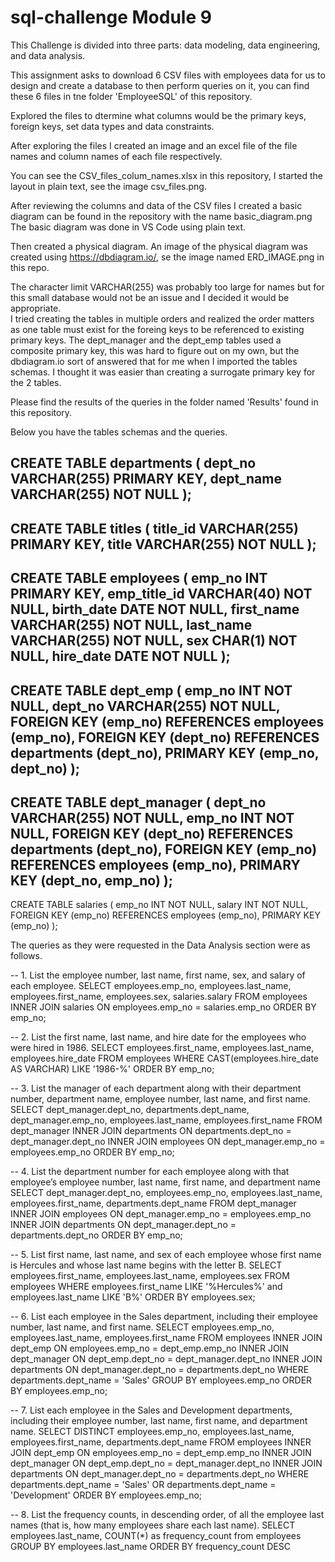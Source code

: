# sql-challenge Module 9

This Challenge is divided into three parts: data modeling, data engineering, and data analysis.

This assignment asks to download 6 CSV files with employees data for us to design and create a database to then perform queries on it, you can find these 6 files in tne folder 'EmployeeSQL' of this repository. 

Explored the files to dtermine what columns would be the primary keys, foreign keys, set data types and data constraints. 

After exploring the files I created an image and an excel file of the file names and column names of each file respectively.

You can see the CSV_files_colum_names.xlsx in this repository, I started the layout in plain text, see the image csv_files.png.

After reviewing the columns and data of the CSV files I created a basic diagram can be found in the repository with the name basic_diagram.png 
The basic diagram was done in VS Code using plain text. 

Then created a physical diagram. An image of the physical diagram was created using https://dbdiagram.io/, se the image named ERD_IMAGE.png in this repo. 

The character limit VARCHAR(255) was probably too large for names but for this small database would not be an issue and I decided it would be appropriate.  
I tried creating the tables in multiple orders and realized the order matters as one table must exist for the foreing keys to be referenced to existing primary keys. 
The dept_manager and the dept_emp tables used a composite primary key, this was hard to figure out on my own, but the dbdiagram.io sort of answered that for me when I imported the tables schemas. 
I thought it was easier than creating a surrogate primary key for the 2 tables. 

Please find the results of the queries in the folder named 'Results' found in this repository. 

Below you have the tables schemas and the queries. 

CREATE TABLE departments (
  dept_no VARCHAR(255) PRIMARY KEY,
  dept_name VARCHAR(255) NOT NULL
);
-- 
CREATE TABLE titles (
  title_id VARCHAR(255) PRIMARY KEY,
  title VARCHAR(255) NOT NULL
);
-- 
CREATE TABLE employees (
  emp_no INT PRIMARY KEY,
  emp_title_id VARCHAR(40) NOT NULL,
  birth_date DATE NOT NULL,
  first_name VARCHAR(255) NOT NULL,
  last_name VARCHAR(255) NOT NULL,
  sex CHAR(1) NOT NULL,
  hire_date DATE NOT NULL
);
-- 
CREATE TABLE dept_emp (
  emp_no INT NOT NULL,
  dept_no VARCHAR(255) NOT NULL,
  FOREIGN KEY (emp_no) REFERENCES employees (emp_no),
  FOREIGN KEY (dept_no) REFERENCES departments (dept_no),
  PRIMARY KEY (emp_no, dept_no)
);
-- 
CREATE TABLE dept_manager (
  dept_no VARCHAR(255) NOT NULL,
  emp_no INT NOT NULL,
  FOREIGN KEY (dept_no) REFERENCES departments (dept_no),
  FOREIGN KEY (emp_no) REFERENCES employees (emp_no),
  PRIMARY KEY (dept_no, emp_no)
);
-- 
CREATE TABLE salaries (
  emp_no INT NOT NULL,
  salary INT NOT NULL,
  FOREIGN KEY (emp_no) REFERENCES employees (emp_no),
  PRIMARY KEY (emp_no)
);

The queries as they were requested in the Data Analysis section were as follows.  

-- 1. List the employee number, last name, first name, sex, and salary of each employee.
SELECT employees.emp_no, employees.last_name, employees.first_name, employees.sex, salaries.salary FROM employees
INNER JOIN salaries ON employees.emp_no = salaries.emp_no
ORDER BY emp_no;


-- 2. List the first name, last name, and hire date for the employees who were hired in 1986.
SELECT employees.first_name, employees.last_name, employees.hire_date FROM employees 
WHERE CAST(employees.hire_date AS VARCHAR) LIKE '1986-%'
ORDER BY emp_no;


-- 3. List the manager of each department along with their department number, department name, employee number, last name, and first name.
SELECT dept_manager.dept_no, departments.dept_name, dept_manager.emp_no, employees.last_name, employees.first_name FROM dept_manager
INNER JOIN departments ON departments.dept_no = dept_manager.dept_no 
INNER JOIN employees ON dept_manager.emp_no = employees.emp_no
ORDER BY emp_no;


-- 4. List the department number for each employee along with that employee’s employee number, last name, first name, and department name
SELECT dept_manager.dept_no, employees.emp_no, employees.last_name, employees.first_name, departments.dept_name FROM dept_manager
INNER JOIN employees ON dept_manager.emp_no = employees.emp_no 
INNER JOIN departments ON dept_manager.dept_no = departments.dept_no
ORDER BY emp_no;

-- 5. List first name, last name, and sex of each employee whose first name is Hercules and whose last name begins with the letter B.
SELECT employees.first_name, employees.last_name, employees.sex FROM employees 
WHERE employees.first_name LIKE '%Hercules%' and employees.last_name LIKE 'B%' ORDER BY employees.sex;

-- 6. List each employee in the Sales department, including their employee number, last name, and first name.
SELECT employees.emp_no, employees.last_name, employees.first_name FROM employees 
INNER JOIN dept_emp ON employees.emp_no = dept_emp.emp_no
INNER JOIN dept_manager ON dept_emp.dept_no = dept_manager.dept_no
INNER JOIN departments ON dept_manager.dept_no = departments.dept_no
WHERE departments.dept_name = 'Sales'
GROUP BY employees.emp_no
ORDER BY employees.emp_no;

-- 7. List each employee in the Sales and Development departments, including their employee number, last name, first name, and department name.
SELECT DISTINCT employees.emp_no, employees.last_name, employees.first_name, departments.dept_name FROM employees 
INNER JOIN dept_emp ON employees.emp_no = dept_emp.emp_no
INNER JOIN dept_manager ON dept_emp.dept_no = dept_manager.dept_no
INNER JOIN departments ON dept_manager.dept_no = departments.dept_no
WHERE departments.dept_name = 'Sales' OR departments.dept_name = 'Development' 
ORDER BY employees.emp_no;


-- 8. List the frequency counts, in descending order, of all the employee last names (that is, how many employees share each last name).
SELECT employees.last_name, COUNT(*) as frequency_count from employees
GROUP BY employees.last_name
ORDER BY frequency_count DESC